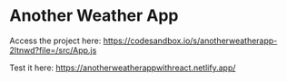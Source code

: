 # Another Weather App 

Access the project here: 
https://codesandbox.io/s/anotherweatherapp-2ltnwd?file=/src/App.js

Test it here: 
https://anotherweatherappwithreact.netlify.app/
